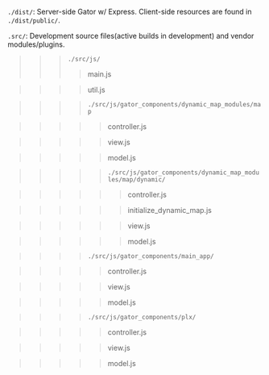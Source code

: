 



`./dist/`:  Server-side Gator w/ Express. Client-side resources are found in `./dist/public/`.

`.src/`: Development source files(active builds in development) and vendor modules/plugins. 

>>>`./src/js/`
>>>>main.js 
 
>>>>util.js


>>>>`./src/js/gator_components/dynamic_map_modules/map`

>>>>>controller.js

>>>>>view.js

>>>>>model.js


>>>>>`./src/js/gator_components/dynamic_map_modules/map/dynamic/`

>>>>>>controller.js

>>>>>>initialize_dynamic_map.js

>>>>>>view.js

>>>>>>model.js


>>>>`./src/js/gator_components/main_app/`

>>>>>controller.js

>>>>>view.js

>>>>>model.js


>>>>`./src/js/gator_components/plx/`

>>>>>controller.js

>>>>>view.js

>>>>>model.js
